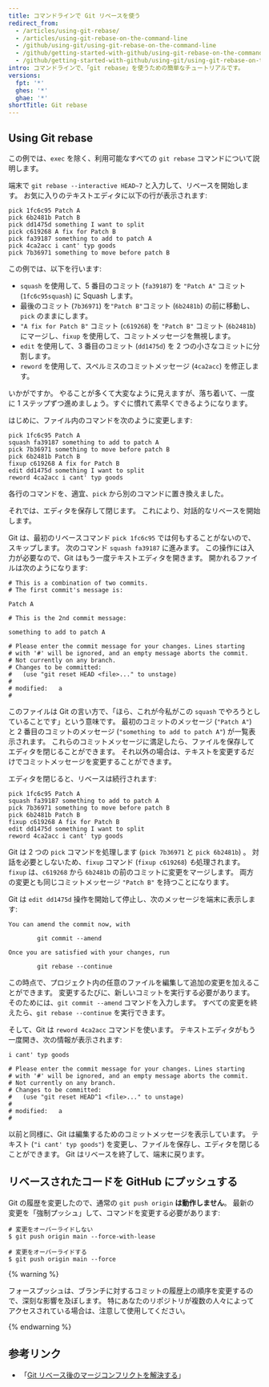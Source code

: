 ```yaml
---
title: コマンドラインで Git リベースを使う
redirect_from:
  - /articles/using-git-rebase/
  - /articles/using-git-rebase-on-the-command-line
  - /github/using-git/using-git-rebase-on-the-command-line
  - /github/getting-started-with-github/using-git-rebase-on-the-command-line
  - /github/getting-started-with-github/using-git/using-git-rebase-on-the-command-line
intro: コマンドラインで、「git rebase」を使うための簡単なチュートリアルです。
versions:
  fpt: '*'
  ghes: '*'
  ghae: '*'
shortTitle: Git rebase
---
```


## Using Git rebase

この例では、`exec` を除く、利用可能なすべての ` git rebase ` コマンドについて説明します。

端末で `git rebase --interactive HEAD~7` と入力して、リベースを開始します。 お気に入りのテキストエディタに以下の行が表示されます:

```
pick 1fc6c95 Patch A
pick 6b2481b Patch B
pick dd1475d something I want to split
pick c619268 A fix for Patch B
pick fa39187 something to add to patch A
pick 4ca2acc i cant' typ goods
pick 7b36971 something to move before patch B
```

この例では、以下を行います:

* `squash` を使用して、5 番目のコミット (`fa39187`) を `"Patch A"` コミット (`1fc6c95squash`) に Squash します。
* 最後のコミット (`7b36971`) を`"Patch B"`コミット (`6b2481b`) の前に移動し、`pick` のままにします。
* `"A fix for Patch B"` コミット (`c619268`) を `"Patch B"` コミット (`6b2481b`) にマージし、`fixup` を使用して、コミットメッセージを無視します。
* `edit` を使用して、3 番目のコミット (`dd1475d`) を 2 つの小さなコミットに分割します。
* `reword` を使用して、スペルミスのコミットメッセージ (`4ca2acc`) を修正します。

いかがですか。 やることが多くて大変なように見えますが、落ち着いて、一度に 1 ステップずつ進めましょう。すぐに慣れて素早くできるようになります。

はじめに、ファイル内のコマンドを次のように変更します:

```
pick 1fc6c95 Patch A
squash fa39187 something to add to patch A
pick 7b36971 something to move before patch B
pick 6b2481b Patch B
fixup c619268 A fix for Patch B
edit dd1475d something I want to split
reword 4ca2acc i cant' typ goods
```

各行のコマンドを、適宜、`pick` から別のコマンドに置き換えました。

それでは、エディタを保存して閉じます。 これにより、対話的なリベースを開始します。

Git は、最初のリベースコマンド `pick 1fc6c95` では何もすることがないので、スキップします。 次のコマンド `squash fa39187` に進みます。 この操作には入力が必要なので、Git はもう一度テキストエディタを開きます。 開かれるファイルは次のようになります:

```
# This is a combination of two commits.
# The first commit's message is:

Patch A

# This is the 2nd commit message:

something to add to patch A

# Please enter the commit message for your changes. Lines starting
# with '#' will be ignored, and an empty message aborts the commit.
# Not currently on any branch.
# Changes to be committed:
#   (use "git reset HEAD <file>..." to unstage)
#
# modified:   a
#
```

このファイルは Git の言い方で、「ほら、これが今私がこの `squash` でやろうとしていることです」という意味です。 最初のコミットのメッセージ (`"Patch A"`) と 2 番目のコミットのメッセージ (`"something to add to patch A"`) が一覧表示されます。 これらのコミットメッセージに満足したら、ファイルを保存してエディタを閉じることができます。 それ以外の場合は、テキストを変更するだけでコミットメッセージを変更することができます。

エディタを閉じると、リベースは続行されます:

```
pick 1fc6c95 Patch A
squash fa39187 something to add to patch A
pick 7b36971 something to move before patch B
pick 6b2481b Patch B
fixup c619268 A fix for Patch B
edit dd1475d something I want to split
reword 4ca2acc i cant' typ goods
```

Git は 2 つの `pick` コマンドを処理します (`pick 7b36971` と `pick 6b2481b`) 。 対話を必要としないため、`fixup` コマンド (`fixup c619268`) *も*処理されます。 `fixup` は、`c619268` から `6b2481b` の前のコミットに変更をマージします。 両方の変更とも同じコミットメッセージ `"Patch B"` を持つことになります。

Git は `edit dd1475d` 操作を開始して停止し、次のメッセージを端末に表示します:

```shell
You can amend the commit now, with

        git commit --amend

Once you are satisfied with your changes, run

        git rebase --continue
```

この時点で、プロジェクト内の任意のファイルを編集して追加の変更を加えることができます。 変更するたびに、新しいコミットを実行する必要があります。そのためには、`git commit --amend` コマンドを入力します。 すべての変更を終えたら、`git rebase --continue` を実行できます。

そして、Git は `reword 4ca2acc` コマンドを使います。  テキストエディタがもう一度開き、次の情報が表示されます:

```
i cant' typ goods

# Please enter the commit message for your changes. Lines starting
# with '#' will be ignored, and an empty message aborts the commit.
# Not currently on any branch.
# Changes to be committed:
#   (use "git reset HEAD^1 <file>..." to unstage)
#
# modified:   a
#
```

以前と同様に、Git は編集するためのコミットメッセージを表示しています。 テキスト (`"i cant' typ goods"`) を変更し、ファイルを保存し、エディタを閉じることができます。 Git はリベースを終了して、端末に戻ります。

## リベースされたコードを GitHub にプッシュする

Git の履歴を変更したので、通常の `git push origin` **は動作しません**。 最新の変更を「強制プッシュ」して、コマンドを変更する必要があります:

```shell
# 変更をオーバーライドしない
$ git push origin main --force-with-lease

# 変更をオーバーライドする
$ git push origin main --force
```

{% warning %}

フォースプッシュは、ブランチに対するコミットの履歴上の順序を変更するので、深刻な影響を及ぼします。 特にあなたのリポジトリが複数の人々によってアクセスされている場合は、注意して使用してください。

{% endwarning %}

## 参考リンク

* 「[Git リベース後のマージコンフリクトを解決する](/github/getting-started-with-github/resolving-merge-conflicts-after-a-git-rebase)」
